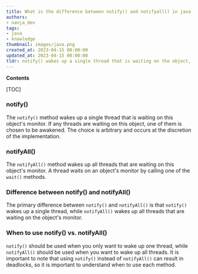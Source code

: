 ```yaml
---
title: What is the difference between notify() and notifyall() in java?
authors:
- nanja_dev
tags:
- java
- knowledge
thumbnail: images/java.png
created_at: 2023-04-15 00:00:00
updated_at: 2023-04-15 00:00:00
tldr: notify() wakes up a single thread that is waiting on the object, while notifyAll() wakes up all threads waiting on the object.
---
```


**Contents**

[TOC]

### notify()

The `notify()` method wakes up a single thread that is waiting on this object's monitor. If any threads are waiting on this object, one of them is chosen to be awakened. The choice is arbitrary and occurs at the discretion of the implementation.

### notifyAll()

The `notifyAll()` method wakes up all threads that are waiting on this object's monitor. A thread waits on an object's monitor by calling one of the `wait()` methods.

### Difference between notify() and notifyAll()

The primary difference between `notify()` and `notifyAll()` is that `notify()` wakes up a single thread, while `notifyAll()` wakes up all threads that are waiting on the object's monitor.

### When to use notify() vs. notifyAll()

`notify()` should be used when you only want to wake up one thread, while `notifyAll()` should be used when you want to wake up all threads. It is important to note that using `notify()` instead of `notifyAll()` can result in deadlocks, so it is important to understand when to use each method.
